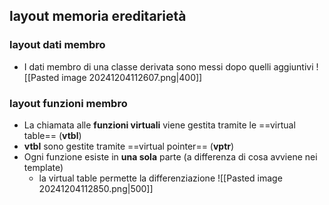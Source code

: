## layout memoria ereditarietà
### layout dati membro
- I dati membro di una classe derivata sono messi dopo quelli aggiuntivi
![[Pasted image 20241204112607.png|400]]
### layout funzioni membro
- La chiamata alle **funzioni virtuali** viene gestita tramite le ==virtual table== (**vtbl**)
- **vtbl** sono gestite tramite ==virtual pointer== (**vptr**)
- Ogni funzione esiste in **una sola** parte (a differenza di cosa avviene nei template)
	- la virtual table permette la differenziazione
![[Pasted image 20241204112850.png|500]]
